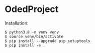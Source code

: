 # OdedProject

Installation:
```
$ python3.8 -m venv venv
$ source venv/bin/activate
$ pip install --upgrade pip setuptools
$ pip install -e .
```


